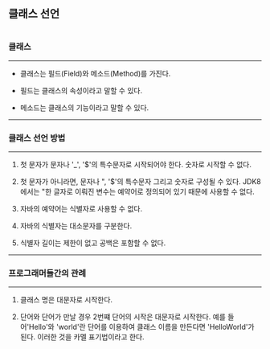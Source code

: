 #
## 클래스 선언
#

### 클래스
---
* 클래스는 필드(Field)와 메소드(Method)를 가진다.

* 필드는 클래스의 속성이라고 말할 수 있다.

* 메소드는 클래스의 기능이라고 말할 수 있다.
---
### 클래스 선언 방법
---
1. 첫 문자가 문자나 '_', '$'의 특수문자로 시작되어야 한다. 숫자로 시작할 수 없다.

2. 첫 문자가 아니라면, 문자나 ", '$'의 특수문자 그리고 숫자로 구성될 수 있다. JDK8에서는 "한 글자로 이뤄진 변수는 예약어로 정의되어 있기 때문에 사용할 수 없다.

3. 자바의 예약어는 식별자로 사용할 수 없다.

4. 자바의 식별자는 대소문자를 구분한다.

5. 식별자 길이는 제한이 없고 공백은 포함할 수 없다.
---
### 프로그래머들간의 관례
---
1. 클래스 명은 대문자로 시작한다.

2. 단어와 단어가 만날 경우 2번쨰 단어의 시작은 대문자로 시작한다. 예를 들어'Hello'와 'world'란 단어를 이용하여 클래스 이름을 만든다면 'HelloWorld'가 된다. 이러한 것을 카멜 표기법이라고 한다.